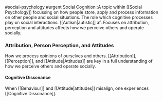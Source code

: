 #social-psychology #urgent
Social Cognition::A topic within [[Social Psychology]] focussing on how people store, apply and process information on other people and social situations. The role which cognitive processes play on social interactions. [[Autism|autistic]] af. Focuses on attribution, perception and attitudes affects how we perceive others and operate socially.
<!--SR:!2023-11-12,4,210-->
### Attribution, Person Perception, and Attitudes
How we process opinions of ourselves and others. [[Attribution]], [[Perception]], and [[Attitude|Attitudes]] are key in a full understanding of how we perceive others and operate socially.
#### Cognitive Dissonance
When [[Behaviour]] and [[Attitude|attitudes]] misalign, one experiences [[Cognitive Dissonance]]. 

